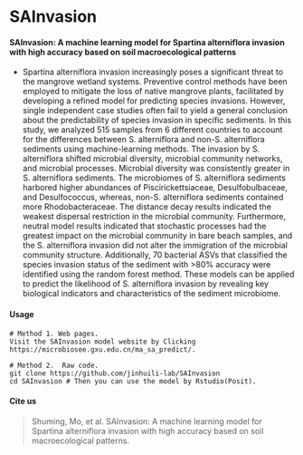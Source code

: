 # SAInvasion
#### SAInvasion: A machine learning model for Spartina alterniflora invasion with high accuracy based on soil macroecological patterns
- Spartina alterniflora invasion increasingly poses a significant threat to the mangrove wetland systems. Preventive control methods have been employed to mitigate the loss of native mangrove plants, facilitated by developing a refined model for predicting species invasions. However, single independent case studies often fail to yield a general conclusion about the predictability of species invasion in specific sediments. In this study, we analyzed 515 samples from 6 different countries to account for the differences between S. alterniflora and non-S. alterniflora sediments using machine-learning methods. The invasion by S. alterniflora shifted microbial diversity, microbial community networks, and microbial processes. Microbial diversity was consistently greater in S. alterniflora sediments. The microbiomes of S. alterniflora sediments harbored higher abundances of Piscirickettsiaceae, Desulfobulbaceae, and Desulfococcus, whereas, non-S. alterniflora sediments contained more Rhodobacteraceae. The distance decay results indicated the weakest dispersal restriction in the microbial community. Furthermore, neutral model results indicated that stochastic processes had the greatest impact on the microbial community in bare beach samples, and the S. alterniflora invasion did not alter the immigration of the microbial community structure. Additionally, 70 bacterial ASVs that classified the species invasion status of the sediment with >80% accuracy were identified using the random forest method. These models can be applied to predict the likelihood of S. alterniflora invasion by revealing key biological indicators and characteristics of the sediment microbiome.
#### Usage
```
# Method 1. Web pages.
Visit the SAInvasion model website by Clicking https://microbiosee.gxu.edu.cn/ma_sa_predict/.

# Method 2.  Raw code.
git clone https://github.com/jinhuili-lab/SAInvasion
cd SAInvasion # Then you can use the model by Rstudio(Posit).
```
#### Cite us
> Shuming, Mo, et al. SAInvasion: A machine learning model for Spartina alterniflora invasion with high accuracy based on soil macroecological patterns. 
